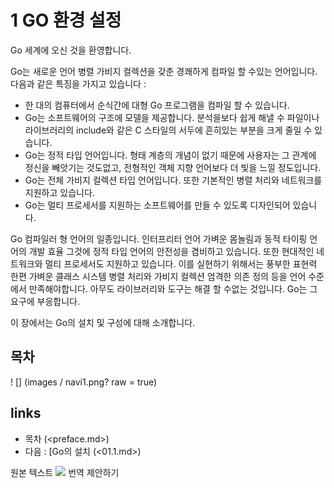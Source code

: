 # 1 GO 환경 설정

Go 세계에 오신 것을 환영합니다.

Go는 새로운 언어 병렬 가비지 컬렉션을 갖춘 경쾌하게 컴파일 할 수있는 언어입니다. 다음과 같은 특징을 가지고 있습니다 :

- 한 대의 컴퓨터에서 순식간에 대형 Go 프로그램을 컴파일 할 수 있습니다.
- Go는 소프트웨어의 구조에 모델을 제공합니다. 분석을보다 쉽게​​ 해낼 수 파일이나 라이브러리의 include와 같은 C 스타일의 서두에 흔히있는 부분을 크게 줄일 수 있습니다.
- Go는 정적 타입 언어입니다. 형태 계층의 개념이 없기 때문에 사용자는 그 관계에 정신을 빼앗기는 것도없고, 전형적인 객체 지향 언어보다 더 빛을 느낄 정도입니다.
- Go는 전체 가비지 컬렉션 타입 언어입니다. 또한 기본적인 병렬 처리와 네트워크를 지원하고 있습니다.
- Go는 멀티 프로세서를 지원하는 소프트웨어를 만들 수 있도록 디자인되어 있습니다.

Go 컴파일러 형 언어의 일종입니다. 인터프리터 언어 가벼운 몸놀림과 동적 타이핑 언어의 개발 효율 그것에 정적 타입 언어의 안전성을 겸비하고 있습니다. 또한 현대적인 네트워크와 멀티 프로세서도 지원하고 있습니다. 이를 실현하기 위해서는 풍부한 표현력 한편 가벼운 클래스 시스템 병렬 처리와 가비지 컬렉션 엄격한 의존 정의 등을 언어 수준에서 만족해야합니다. 아무도 라이브러리와 도구는 해결 할 수없는 것입니다. Go는 그 요구에 부응합니다.

이 장에서는 Go의 설치 및 구성에 대해 소개합니다.

## 목차
  
! [] (images / navi1.png? raw = true)

## links
  * 목차 (<preface.md>)
  * 다음 : [Go의 설치 (<01.1.md>)

원본 텍스트
![](images/navi1.png?raw=true)
번역 제안하기
